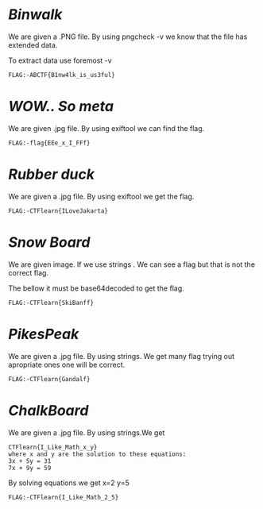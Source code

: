 # *Binwalk*

We are given a .PNG file. By using pngcheck -v <filename>
we know that the file has extended data.

To extract data use foremost -v <filename>

```FLAG:-ABCTF{B1nw4lk_is_us3ful}```

# *WOW.. So meta*

We are given .jpg file.
By using exiftool we can find the flag.

```FLAG:-flag{EEe_x_I_FFf}```
 
 # *Rubber duck*
 
 We are given a .jpg file. 
 By using exiftool we get the flag.
 
 ```FLAG:-CTFlearn{ILoveJakarta}```

# *Snow Board*

We are given image. If we use strings <filename>.
We can see a flag but that is not the correct flag.

The bellow it must be base64decoded to get the flag.

```FLAG:-CTFlearn{SkiBanff}```

# *PikesPeak*

We are given a .jpg file. By using strings<filename>.
We get many flag trying out apropriate ones one will be correct.

```FLAG:-CTFlearn{Gandalf}```

# *ChalkBoard*

We are given a .jpg file. By using strings<filename>.We get
```
CTFlearn{I_Like_Math_x_y}
where x and y are the solution to these equations:
3x + 5y = 31
7x + 9y = 59
```
By solving equations we get x=2 y=5
 
```FLAG:-CTFlearn{I_Like_Math_2_5}```
